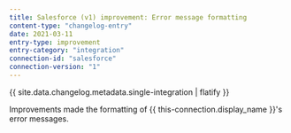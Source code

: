 ```yaml
---
title: Salesforce (v1) improvement: Error message formatting
content-type: "changelog-entry"
date: 2021-03-11
entry-type: improvement
entry-category: "integration"
connection-id: "salesforce"
connection-version: "1"
---
```


{{ site.data.changelog.metadata.single-integration | flatify }}

Improvements made the formatting of {{ this-connection.display_name }}'s error messages.